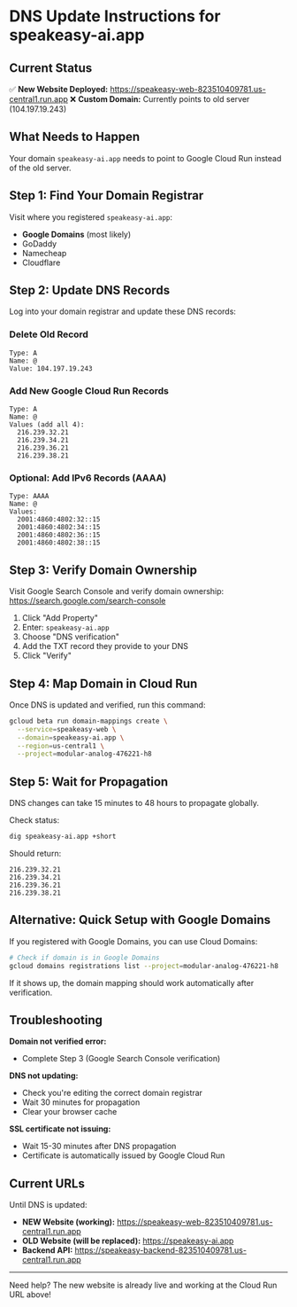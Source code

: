 # DNS Update Instructions for speakeasy-ai.app

## Current Status

✅ **New Website Deployed:** https://speakeasy-web-823510409781.us-central1.run.app
❌ **Custom Domain:** Currently points to old server (104.197.19.243)

## What Needs to Happen

Your domain `speakeasy-ai.app` needs to point to Google Cloud Run instead of the old server.

## Step 1: Find Your Domain Registrar

Visit where you registered `speakeasy-ai.app`:
- **Google Domains** (most likely)
- GoDaddy
- Namecheap
- Cloudflare

## Step 2: Update DNS Records

Log into your domain registrar and update these DNS records:

### Delete Old Record
```
Type: A
Name: @
Value: 104.197.19.243
```

### Add New Google Cloud Run Records
```
Type: A
Name: @
Values (add all 4):
  216.239.32.21
  216.239.34.21
  216.239.36.21
  216.239.38.21
```

### Optional: Add IPv6 Records (AAAA)
```
Type: AAAA
Name: @
Values:
  2001:4860:4802:32::15
  2001:4860:4802:34::15
  2001:4860:4802:36::15
  2001:4860:4802:38::15
```

## Step 3: Verify Domain Ownership

Visit Google Search Console and verify domain ownership:
https://search.google.com/search-console

1. Click "Add Property"
2. Enter: `speakeasy-ai.app`
3. Choose "DNS verification"
4. Add the TXT record they provide to your DNS
5. Click "Verify"

## Step 4: Map Domain in Cloud Run

Once DNS is updated and verified, run this command:

```bash
gcloud beta run domain-mappings create \
  --service=speakeasy-web \
  --domain=speakeasy-ai.app \
  --region=us-central1 \
  --project=modular-analog-476221-h8
```

## Step 5: Wait for Propagation

DNS changes can take 15 minutes to 48 hours to propagate globally.

Check status:
```bash
dig speakeasy-ai.app +short
```

Should return:
```
216.239.32.21
216.239.34.21
216.239.36.21
216.239.38.21
```

## Alternative: Quick Setup with Google Domains

If you registered with Google Domains, you can use Cloud Domains:

```bash
# Check if domain is in Google Domains
gcloud domains registrations list --project=modular-analog-476221-h8
```

If it shows up, the domain mapping should work automatically after verification.

## Troubleshooting

**Domain not verified error:**
- Complete Step 3 (Google Search Console verification)

**DNS not updating:**
- Check you're editing the correct domain registrar
- Wait 30 minutes for propagation
- Clear your browser cache

**SSL certificate not issuing:**
- Wait 15-30 minutes after DNS propagation
- Certificate is automatically issued by Google Cloud Run

## Current URLs

Until DNS is updated:

- **NEW Website (working):** https://speakeasy-web-823510409781.us-central1.run.app
- **OLD Website (will be replaced):** https://speakeasy-ai.app
- **Backend API:** https://speakeasy-backend-823510409781.us-central1.run.app

---

Need help? The new website is already live and working at the Cloud Run URL above!
